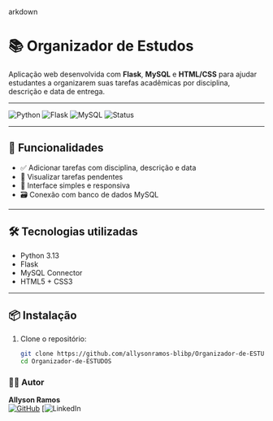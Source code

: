 arkdown
# 📚 Organizador de Estudos

Aplicação web desenvolvida com **Flask**, **MySQL** e **HTML/CSS** para ajudar estudantes a organizarem suas tarefas acadêmicas por disciplina, descrição e data de entrega.

---

![Python](https://img.shields.io/badge/Python-3.13-blue?logo=python)
![Flask](https://img.shields.io/badge/Flask-Web%20Framework-green?logo=flask)
![MySQL](https://img.shields.io/badge/MySQL-Database-orange?logo=mysql)
![Status](https://img.shields.io/badge/Status-Em%20Desenvolvimento-yellow)

---

## 🚀 Funcionalidades

- ✅ Adicionar tarefas com disciplina, descrição e data
- 📅 Visualizar tarefas pendentes
- 🧹 Interface simples e responsiva
- 🗃️ Conexão com banco de dados MySQL

---

## 🛠️ Tecnologias utilizadas

- Python 3.13
- Flask
- MySQL Connector
- HTML5 + CSS3

---

## 📦 Instalação

1. Clone o repositório:
   ```bash
   git clone https://github.com/allysonramos-blibp/Organizador-de-ESTUDOS.git
   cd Organizador-de-ESTUDOS


### 👨‍💻 Autor

**Allyson Ramos**  
[![GitHub](https://img.shields.io/badge/GitHub-allysonramos--blibp-black?logo=github)](https://github.com/allysonramos-blibp)
[![LinkedIn](https://www.linkedin.com/in/allyson-ramos-322b1a233/)
